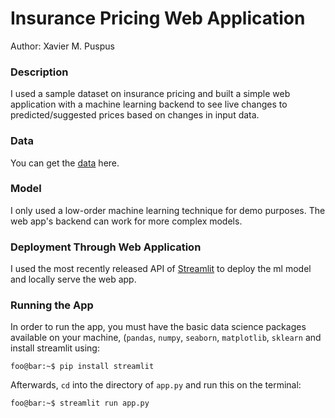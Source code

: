 # Insurance Pricing Web Application
Author: Xavier M. Puspus


### Description
I used a sample dataset on insurance pricing and built a simple web application with a machine learning backend to see live changes to predicted/suggested prices based on changes in input data.

### Data

You can get the [data](https://www.kaggle.com/shreedevi/insurance-data) here.
 
### Model

I only used a low-order machine learning technique for demo purposes. The web app's backend can work for more complex models.

### Deployment Through Web Application

I used the most recently released API of [Streamlit](https://streamlit.io) to deploy the ml model and locally serve the web app.

### Running the App

In order to run the app, you must have the basic data science packages available on your machine, (`pandas`, `numpy`, `seaborn`, `matplotlib`, `sklearn` and install streamlit using:

```console
foo@bar:~$ pip install streamlit
```
Afterwards, `cd` into the directory of `app.py` and run this on the terminal:

```console
foo@bar:~$ streamlit run app.py
```
